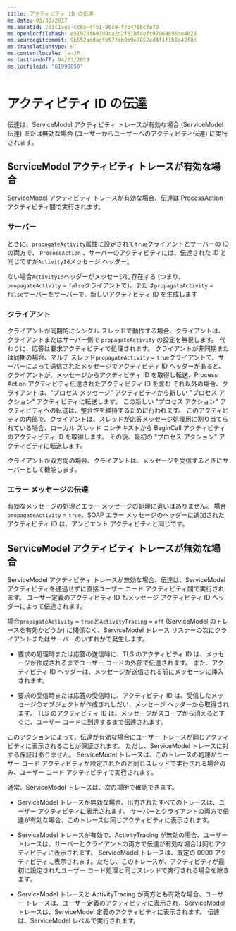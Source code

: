 ```yaml
---
title: アクティビティ ID の伝達
ms.date: 03/30/2017
ms.assetid: cd1c1ae5-cc8a-4f51-90c9-f7b476bcfe70
ms.openlocfilehash: e51970f693d9ca2d2f81bf4efc97969896de4828
ms.sourcegitcommit: 9b552addadfb57fab0b9e7852ed4f1f1b8a42f8e
ms.translationtype: HT
ms.contentlocale: ja-JP
ms.lasthandoff: 04/23/2019
ms.locfileid: "61998050"
---
```

# <a name="activity-id-propagation"></a>アクティビティ ID の伝達
伝達は、ServiceModel アクティビティ トレースが有効な場合 (ServiceModel 伝達) または無効な場合 (ユーザーからユーザーへのアクティビティ伝達) に実行されます。  
  
## <a name="servicemodel-activity-tracing-is-enabled"></a>ServiceModel アクティビティ トレースが有効な場合  
 ServiceModel アクティビティ トレースが有効な場合、伝達は ProcessAction アクティビティ間で実行されます。  
  
### <a name="server"></a>サーバー  
 ときに、`propagateActivity`属性に設定されて`true`クライアントとサーバーの ID の両方で、 `ProcessAction` 、サーバーのアクティビティには、伝達された ID と同じですが`ActivityId`メッセージ ヘッダー。  
  
 ない場合`ActivityId`ヘッダーがメッセージに存在する (つまり、 `propagateActivity` = `false`クライアントで)、または`propagateActivity` = `false`サーバーをサーバーで、新しいアクティビティ ID を生成します  
  
### <a name="client"></a>クライアント  
 クライアントが同期的にシングル スレッドで動作する場合、クライアントは、クライアントまたはサーバー側で `propagateActivity` の設定を無視します。 代わりに、応答は要求アクティビティで処理されます。 クライアントが非同期または同期の場合、マルチ スレッド`propagateActivity` = `true`クライアントで、サーバーによって送信されたメッセージでアクティビティ ID ヘッダーがあると、クライアントが、メッセージからアクティビティ ID を取得し転送、Process Action アクティビティ伝達されたアクティビティ ID を含む それ以外の場合、クライアントは、"プロセス メッセージ" アクティビティから新しい "プロセス アクション" アクティビティに転送します。 この新しい "プロセス アクション" アクティビティへの転送は、整合性を維持するために行われます。 このアクティビティの内部で、クライアントは、スレッドが応答メッセージ処理用に割り当てられている場合、ローカル スレッド コンテキストから BeginCall アクティビティのアクティビティ ID を取得します。 その後、最初の "プロセス アクション" アクティビティに転送します。  
  
 クライアントが双方向の場合、クライアントは、メッセージを受信するときにサーバーとして機能します。  
  
### <a name="propagation-in-fault-messages"></a>エラー メッセージの伝達  
 有効なメッセージの処理とエラー メッセージの処理に違いはありません。 場合`propagateActivity` = `true`、SOAP エラー メッセージのヘッダーに追加されたアクティビティ ID は、アンビエント アクティビティと同じです。  
  
## <a name="servicemodel-activity-tracing-is-disabled"></a>ServiceModel アクティビティ トレースが無効な場合  
 ServiceModel アクティビティ トレースが無効な場合、伝達は、ServiceModel アクティビティを通過せずに直接ユーザー コード アクティビティ間で実行されます。 ユーザー定義のアクティビティ ID もメッセージ アクティビティ ID ヘッダーによって伝達されます。  
  
 場合`propagateActivity` = `true`と`ActivityTracing` = `off` (ServiceModel のトレースを有効かどうか) に関係なく、ServiceModel トレース リスナーの次にクライアントまたはサーバーのいずれかで発生します。  
  
- 要求の処理時または応答の送信時に、TLS のアクティビティ ID は、メッセージが作成されるまでユーザー コードの外部で伝達されます。 また、アクティビティ ID ヘッダーは、メッセージが送信される前にメッセージに挿入されます。  
  
- 要求の受信時または応答の受信時に、アクティビティ ID は、受信したメッセージのオブジェクトが作成されしだい、メッセージ ヘッダーから取得されます。 TLS のアクティビティ ID は、メッセージがスコープから消えるとすぐに、ユーザー コードに到達するまで伝達されます。  
  
 このアクションによって、伝達が有効な場合にユーザー トレースが同じアクティビティに表示されることが保証されます。 ただし、ServiceModel トレースに対する保証はありません。 ServiceModel トレースは、このトレースの処理がユーザー コード アクティビティが設定されたのと同じスレッドで実行される場合のみ、ユーザー コード アクティビティで実行されます。  
  
 通常、ServiceModel トレースは、次の場所で確認できます。  
  
- ServiceModel トレースが無効な場合、出力されたすべてのトレースは、ユーザー アクティビティに表示されます。 サーバーとクライアントの両方で伝達が有効な場合、このトレースは同じアクティビティに表示されます。  
  
- ServiceModel トレースが有効で、ActivityTracing が無効の場合、ユーザー トレースは、サーバーとクライアントの両方で伝達が有効な場合は同じアクティビティに表示されます。 ServiceModel トレースは、既定の 0000 アクティビティに表示されます。ただし、このトレースが、アクティビティが最初に設定されたユーザー コード処理と同じスレッドで実行される場合を除きます。  
  
- ServiceModel トレースと ActivityTracing が両方とも有効な場合、ユーザー トレースは、ユーザー定義のアクティビティに表示され、ServiceModel トレースは、ServiceModel 定義のアクティビティに表示されます。 伝達は、ServiceModel レベルで実行されます。
